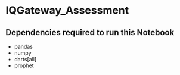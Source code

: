 # IQGateway_Assessment

<h2>Dependencies required to run this Notebook</h1>
<ul>
    <li>pandas</li>
    <li>numpy</li>
    <li>darts[all]</li>
    <li>prophet</li>
</ul>
